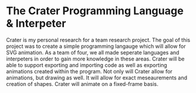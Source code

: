 # The Crater Programming Language & Interpeter
Crater is my personal research for a team research project. The goal of this project was to create a simple programming langauge which will allow for SVG animation. As a team of four, we all made seperate languages and interpeters in order to gain more knowledge in these areas. Crater will be able to support exporting and importing code as well as exporting animations created within the program. Not only will Crater allow for animations, but drawing as well. It will allow for exact meseaurements and creation of shapes. Crater will animate on a fixed-frame basis. 
